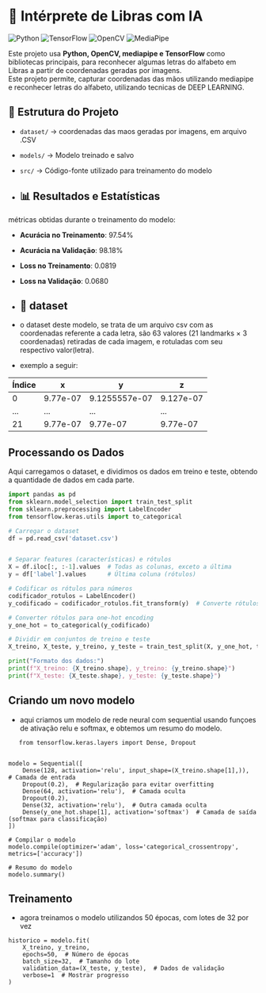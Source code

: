 # 🤖 Intérprete de Libras com IA 

![Python](https://img.shields.io/badge/Python-3.9-blue)
![TensorFlow](https://img.shields.io/badge/TensorFlow-2.x-orange)
![OpenCV](https://img.shields.io/badge/OpenCV-4.x-green)
![MediaPipe](https://img.shields.io/badge/MediaPipe-0.9.3-red)

Este projeto usa **Python, OpenCV, mediapipe e TensorFlow** como bibliotecas principais, para reconhecer algumas letras do  alfabeto em Libras a partir de coordenadas geradas por imagens.  
Este projeto permite, capturar coordenadas das mãos utilizando mediapipe e reconhecer letras do alfabeto, utilizando tecnicas de DEEP LEARNING.

## 📂 Estrutura do Projeto
- `dataset/` → coordenadas das maos geradas por imagens, em arquivo .CSV 
- `models/` → Modelo treinado e salvo
- `src/` → Código-fonte utilizado para treinamento do modelo

- ## 📊 Resultados e Estatísticas

métricas obtidas durante o treinamento do modelo:

- **Acurácia no Treinamento**: 97.54%
- **Acurácia na Validação**: 98.18%
- **Loss no Treinamento**: 0.0819
- **Loss na Validação**: 0.0680

- ## 🎲 dataset
- o dataset deste modelo, se trata de um arquivo csv com as coordenadas  referente a cada letra, são 63 valores (21 landmarks × 3 coordenadas) retiradas de cada imagem, e rotuladas com seu respectivo  valor(letra).
- exemplo a seguir:

| Índice | x           | y             | z          |
|--------|------------|---------------|------------|
| 0      | 9.77e-07   | 9.1255557e-07 | 9.127e-07  |
| ...    | ...        | ...           | ...        |
| 21     | 9.77e-07   | 9.77e-07      | 9.77e-07   |


## Processando os Dados  

Aqui carregamos o dataset, e dividimos os dados em  treino e teste, obtendo a quantidade de dados em cada parte.

```python
import pandas as pd
from sklearn.model_selection import train_test_split
from sklearn.preprocessing import LabelEncoder
from tensorflow.keras.utils import to_categorical

# Carregar o dataset
df = pd.read_csv('dataset.csv')


# Separar features (características) e rótulos
X = df.iloc[:, :-1].values  # Todas as colunas, exceto a última
y = df['label'].values      # Última coluna (rótulos)

# Codificar os rótulos para números
codificador_rotulos = LabelEncoder()
y_codificado = codificador_rotulos.fit_transform(y)  # Converte rótulos para números (ex: 'A' -> 0, 'B' -> 1)

# Converter rótulos para one-hot encoding
y_one_hot = to_categorical(y_codificado)

# Dividir em conjuntos de treino e teste
X_treino, X_teste, y_treino, y_teste = train_test_split(X, y_one_hot, test_size=0.2, random_state=42)

print("Formato dos dados:")
print(f"X_treino: {X_treino.shape}, y_treino: {y_treino.shape}")
print(f"X_teste: {X_teste.shape}, y_teste: {y_teste.shape}")
```

## Criando um novo modelo
- aqui criamos um modelo de rede neural com sequential usando funçoes de ativação relu e softmax, e obtemos um resumo do modelo.
```from tensorflow.keras.models import Sequential
   from tensorflow.keras.layers import Dense, Dropout


modelo = Sequential([
    Dense(128, activation='relu', input_shape=(X_treino.shape[1],)),  # Camada de entrada
    Dropout(0.2),  # Regularização para evitar overfitting
    Dense(64, activation='relu'),  # Camada oculta
    Dropout(0.2),
    Dense(32, activation='relu'),  # Outra camada oculta
    Dense(y_one_hot.shape[1], activation='softmax')  # Camada de saída (softmax para classificação)
])

# Compilar o modelo
modelo.compile(optimizer='adam', loss='categorical_crossentropy', metrics=['accuracy'])

# Resumo do modelo
modelo.summary()
```
## Treinamento
- agora treinamos o modelo utilizandos 50 épocas, com lotes de 32 por vez
```
historico = modelo.fit(
    X_treino, y_treino,
    epochs=50,  # Número de épocas
    batch_size=32,  # Tamanho do lote
    validation_data=(X_teste, y_teste),  # Dados de validação
    verbose=1  # Mostrar progresso
)
```











